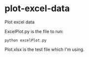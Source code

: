# plot-excel-data

Plot excel data

ExcelPlot.py is the file to run:

```shell
python excelPlot.py
```

Plot.xlsx is the test file which I'm using.
